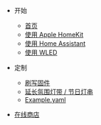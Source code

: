 * 开始
  * [首页](/zh-cn/)
  * [使用 Apple HomeKit](/zh-cn/guide)
  * [使用 Home Assistant](/zh-cn/guide-ha)
  * [使用 WLED](/zh-cn/guide-wled)
    
* 定制
  * [刷写固件](/zh-cn/flash)
  * [延长氛围灯带 / 节日灯串](/zh-cn/extend)
  * [Example.yaml](/zh-cn/hass)

* [在线商店](/zh-cn/store)
